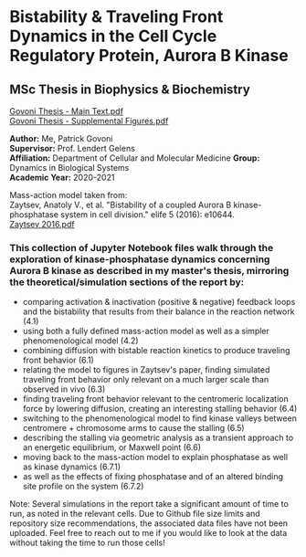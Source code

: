 # Bistability &amp; Traveling Front Dynamics in the Cell Cycle Regulatory Protein, Aurora B Kinase

## MSc Thesis in Biophysics & Biochemistry 

[Govoni Thesis - Main Text.pdf](https://github.com/pgovoni21/ABKinase-bistability-traveling-front-dynamics/files/7978798/Govoni_MSc_thesis_main_text.pdf) <br>
[Govoni Thesis - Supplemental Figures.pdf](https://github.com/pgovoni21/ABKinase-bistability-traveling-front-dynamics/files/7978800/Govoni_MSc_thesis_supp_figures.pdf)

**Author:** Me, Patrick Govoni <br>
**Supervisor:** Prof. Lendert Gelens <br>
**Affiliation:** Department of Cellular and Molecular Medicine 
**Group:** Dynamics in Biological Systems <br>
**Academic Year:** 2020-2021 <br>

Mass-action model taken from: <br>
Zaytsev, Anatoly V., et al. "Bistability of a coupled Aurora B kinase-phosphatase system in cell division." elife 5 (2016): e10644. <br>
[Zaytsev 2016.pdf](https://github.com/pgovoni21/ABKinase-bistability-traveling-front-dynamics/files/7978806/Zaytsev.-.AB.kin-PP.cell.division.bistability.pdf)

### This collection of Jupyter Notebook files walk through the exploration of kinase-phosphatase dynamics concerning Aurora B kinase as described in my master's thesis, mirroring the theoretical/simulation sections of the report by:

- comparing activation & inactivation (positive & negative) feedback loops and the bistability that results from their balance in the reaction network (4.1)
- using both a fully defined mass-action model as well as a simpler phenomenological model (4.2)
- combining diffusion with bistable reaction kinetics to produce traveling front behavior (6.1)
- relating the model to figures in Zaytsev's paper, finding simulated traveling front behavior only relevant on a much larger scale than observed in vivo (6.3)
- finding traveling front behavior relevant to the centromeric localization force by lowering diffusion, creating an interesting stalling behavior (6.4)
- switching to the phenomenological model to find kinase valleys between centromere + chromosome arms to cause the stalling (6.5)
- describing the stalling via geometric analysis as a transient approach to an energetic equilibrium, or Maxwell point (6.6)
- moving back to the mass-action model to explain phosphatase as well as kinase dynamics (6.7.1)
- as well as the effects of fixing phosphatase and of an altered binding site profile on the system (6.7.2)

Note: Several simulations in the report take a significant amount of time to run, as noted in the relevant cells. Due to Github file size limits and repository size recommendations, the associated data files have not been uploaded. Feel free to reach out to me if you would like to look at the data without taking the time to run those cells!
